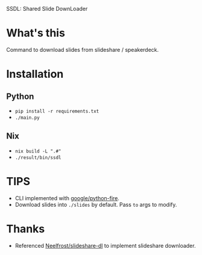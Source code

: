 SSDL: Shared Slide DownLoader

# What's this
Command to download slides from slideshare / speakerdeck.

# Installation
## Python
- `pip install -r requirements.txt`
- `./main.py`

## Nix
- `nix build -L ".#"`
- `./result/bin/ssdl`

# TIPS
- CLI implemented with [google/python-fire](https://github.com/google/python-fire).
- Download slides into `./slides` by default. Pass `to` args to modify.

# Thanks
-  Referenced [Neelfrost/slideshare-dl](https://github.com/Neelfrost/slideshare-dl) to implement slideshare downloader.
